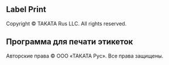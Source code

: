 ## Label Print
Copyright © TAKATA Rus LLC. All rights reserved.

## Программа для печати этикеток
Авторские права © ООО «ТАКАТА Рус». Все права защищены. 


